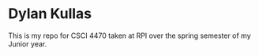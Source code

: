 # Dylan Kullas  
This is my repo for CSCI 4470 taken at RPI over the spring semester of my Junior year.
 